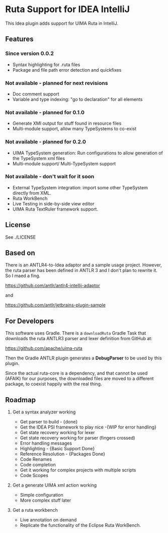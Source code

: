 # Ruta Support for IDEA IntelliJ
This Idea plugin adds support for UIMA Ruta in IntelliJ.

## Features

### Since version 0.0.2
* Syntax highlighting for .ruta files
* Package and file path error detection and quickfixes

### Not available - planned for next revisions
* Doc comment support
* Variable and type indexing: "go to declaration" for all elements 


### Not available - planned for 0.1.0
* Generate XMI output for stuff found in resource files 
* Multi-module support, allow many TypeSystems to co-exist

### Not available - planned for 0.2.0
* UIMA TypeSystem generation: Run configurations to allow generation of the TypeSystem xml files
* Multi-module support/ Multi-TypeSystem support

### Not available - don't wait for it soon
* External TypeSystem integration: import some other TypeSystem directly from XML.
* Ruta WorkBench
* Live Testing in side-by-side view editor
* UIMA Ruta TextRuler framework support.
  
## License 

See ./LICENSE 
## Based on
There is an ANTLR4-to-Idea adaptor and a sample usage project.
However, the ruta parser has been defined in ANTLR 3 and I don't plan to rewrite it.
So I maed a fing.  

https://github.com/antlr/antlr4-intellij-adaptor

and

https://github.com/antlr/jetbrains-plugin-sample


## For Developers

This software uses Gradle.
There is a  `downloadRuta` Gradle Task that downloads the ruta ANTLR3 parser and lexer definition from GitHub at:

https://github.com/apache/uima-ruta

Then the Gradle ANTLR plugin generates a **DebugParser** to be used by this plugin.

Since the actual ruta-core is a dependency, and that cannot be used (AFAIK) for our purposes,
the downloaded files are moved to a different package, to coexist happily with the real thing.


## Roadmap

1. Get a syntax analyzer working
    * Get parser to build - {done} 
    * Get the IDEA PSI framework to play nice  -{WIP for error handling} 
    * Get state recovery working for lexer
    * Get state recovery working for parser (fingers crossed)
    * Error handling messages
    * Highlighting - {Basic Support Done}
    * Reference Resolution - {Packages Done}
    * Code Renames 
    * Code completion
    * Get it working for complex projects with multiple scripts
    * Code Scopes  
2. Get a generate UIMA xml action working
    * Simple configuration
    * More complex stuff later

3. Get a  ruta workbench 
    * Live annotation on demand
    * Replicate the functionality of the Eclipse Ruta WorkBench.
